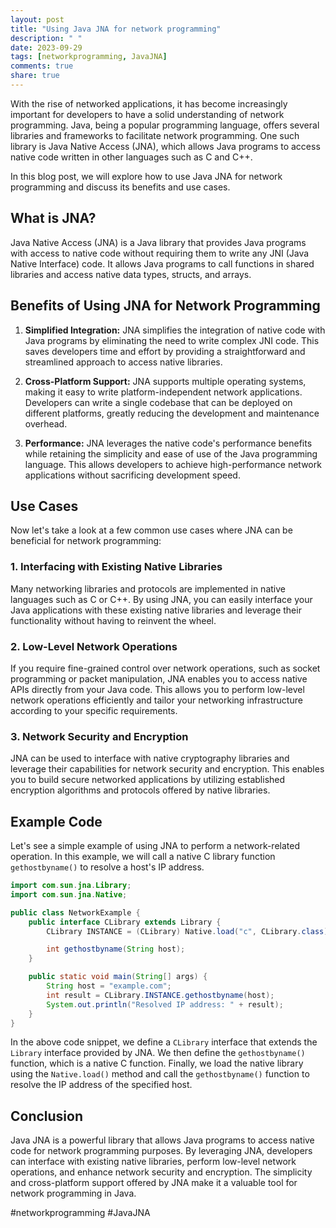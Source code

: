 ```yaml
---
layout: post
title: "Using Java JNA for network programming"
description: " "
date: 2023-09-29
tags: [networkprogramming, JavaJNA]
comments: true
share: true
---
```


With the rise of networked applications, it has become increasingly important for developers to have a solid understanding of network programming. Java, being a popular programming language, offers several libraries and frameworks to facilitate network programming. One such library is Java Native Access (JNA), which allows Java programs to access native code written in other languages such as C and C++.

In this blog post, we will explore how to use Java JNA for network programming and discuss its benefits and use cases.

## What is JNA?

Java Native Access (JNA) is a Java library that provides Java programs with access to native code without requiring them to write any JNI (Java Native Interface) code. It allows Java programs to call functions in shared libraries and access native data types, structs, and arrays.

## Benefits of Using JNA for Network Programming

1. **Simplified Integration:** JNA simplifies the integration of native code with Java programs by eliminating the need to write complex JNI code. This saves developers time and effort by providing a straightforward and streamlined approach to access native libraries.

2. **Cross-Platform Support:** JNA supports multiple operating systems, making it easy to write platform-independent network applications. Developers can write a single codebase that can be deployed on different platforms, greatly reducing the development and maintenance overhead.

3. **Performance:** JNA leverages the native code's performance benefits while retaining the simplicity and ease of use of the Java programming language. This allows developers to achieve high-performance network applications without sacrificing development speed.

## Use Cases

Now let's take a look at a few common use cases where JNA can be beneficial for network programming:

### 1. Interfacing with Existing Native Libraries

Many networking libraries and protocols are implemented in native languages such as C or C++. By using JNA, you can easily interface your Java applications with these existing native libraries and leverage their functionality without having to reinvent the wheel.

### 2. Low-Level Network Operations

If you require fine-grained control over network operations, such as socket programming or packet manipulation, JNA enables you to access native APIs directly from your Java code. This allows you to perform low-level network operations efficiently and tailor your networking infrastructure according to your specific requirements.

### 3. Network Security and Encryption

JNA can be used to interface with native cryptography libraries and leverage their capabilities for network security and encryption. This enables you to build secure networked applications by utilizing established encryption algorithms and protocols offered by native libraries.

## Example Code

Let's see a simple example of using JNA to perform a network-related operation. In this example, we will call a native C library function `gethostbyname()` to resolve a host's IP address.

```java
import com.sun.jna.Library;
import com.sun.jna.Native;

public class NetworkExample {
    public interface CLibrary extends Library {
        CLibrary INSTANCE = (CLibrary) Native.load("c", CLibrary.class);

        int gethostbyname(String host);
    }

    public static void main(String[] args) {
        String host = "example.com";
        int result = CLibrary.INSTANCE.gethostbyname(host);
        System.out.println("Resolved IP address: " + result);
    }
}
```

In the above code snippet, we define a `CLibrary` interface that extends the `Library` interface provided by JNA. We then define the `gethostbyname()` function, which is a native C function. Finally, we load the native library using the `Native.load()` method and call the `gethostbyname()` function to resolve the IP address of the specified host.

## Conclusion

Java JNA is a powerful library that allows Java programs to access native code for network programming purposes. By leveraging JNA, developers can interface with existing native libraries, perform low-level network operations, and enhance network security and encryption. The simplicity and cross-platform support offered by JNA make it a valuable tool for network programming in Java.

#networkprogramming #JavaJNA